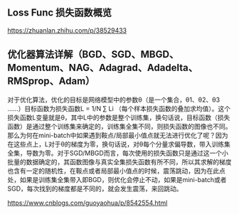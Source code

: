 
Loss Func 损失函数概览
----

https://zhuanlan.zhihu.com/p/38529433

优化器算法详解（BGD、SGD、MBGD、Momentum、NAG、Adagrad、Adadelta、RMSprop、Adam）
----

对于优化算法，优化的目标是网络模型中的参数θ（是一个集合，θ1、θ2、θ3 ......）目标函数为损失函数L = 1/N ∑ Li （每个样本损失函数的叠加求均值）。这个损失函数L变量就是θ，其中L中的参数是整个训练集，换句话说，目标函数（损失函数）是通过整个训练集来确定的，训练集全集不同，则损失函数的图像也不同。那么为何在mini-batch中如果遇到鞍点/局部最小值点就无法进行优化了呢？因为在这些点上，L对于θ的梯度为零，换句话说，对θ每个分量求偏导数，带入训练集全集，导数为零。对于SGD/MBGD而言，每次使用的损失函数只是通过这一个小批量的数据确定的，其函数图像与真实全集损失函数有所不同，所以其求解的梯度也含有一定的随机性，在鞍点或者局部最小值点的时候，震荡跳动，因为在此点处，如果是训练集全集带入即BGD，则优化会停止不动，如果是mini-batch或者SGD，每次找到的梯度都是不同的，就会发生震荡，来回跳动。

https://www.cnblogs.com/guoyaohua/p/8542554.html
